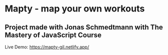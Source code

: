 # Mapty - map your own workouts

## Project made with Jonas Schmedtmann with The Mastery of JavaScript Course

Live Demo: https://mapty-gil.netlify.app/
